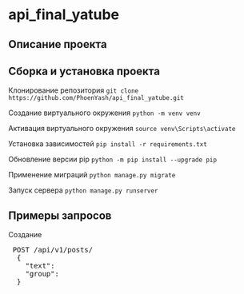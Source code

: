 # api_final_yatube

## Описание проекта


## Сборка и установка проекта
Клонирование репозитория
`git clone https://github.com/PhoenYash/api_final_yatube.git`

Создание виртуального окружения
`python -m venv venv`

Активация виртуального окружения
`source venv\Scripts\activate`

Установка зависимостей
`pip install -r requirements.txt`

Обновление версии pip
`python -m pip install --upgrade pip`

Применение миграций
`python manage.py migrate`

Запуск сервера
`python manage.py runserver`

## Примеры запросов
Создание
<pre> POST /api/v1/posts/ 
  { 
    "text":
    "group": 
  }  </pre>
